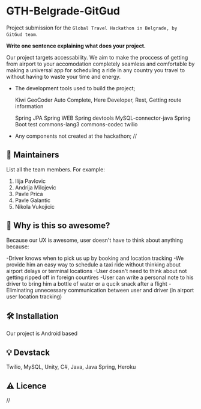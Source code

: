 # GTH-Belgrade-GitGud
Project submission for the `Global Travel Hackathon in Belgrade, by GitGud team`.

**Write one sentence explaining what does your project.**





   Our project targets accessability. We aim to make the proccess of getting from airport to your accomodation completely seamless and comfortable by making a universal app for scheduling a ride in any country you travel to without having to waste your time and energy.
   
* The development tools used to build the project;
  
  Kiwi GeoCoder Auto Complete, Here Developer, Rest, Getting route information

  Spring JPA
  Spring WEB
  Spring devtools
  MySQL-connector-java
  Spring Boot test
  commons-lang3
  commons-codec
  twilio

* Any components not created at the hackathon; //

## :hugs: Maintainers

List all the team members. For example:

1. Ilija Pavlovic
2. Andrija Milojevic
3. Pavle Prica
4. Pavle Galantic
5. Nikola Vukojicic




## :tada: Why is this so awesome?

Because our UX is awesome, user doesn't have to think about anything because:

  -Driver knows when to pick us up by booking and location tracking
  -We provide him an easy way to schedule a taxi ride without thinking about airport delays or terminal locations
  -User doesn't need to think about not getting ripped off in foreign countires
  -User can write a personal note to his driver to bring him a bottle of water or a qucik snack after a flight
  -Eliminating unnecessary communication between user and driver (in airport user location tracking)
  


## :hammer_and_wrench: Installation

Our project is Android based 

## :bulb: Devstack

Twilio, MySQL, Unity, C#, Java, Java Spring, Heroku

## :warning: Licence

//

